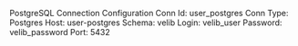 


PostgreSQL Connection Configuration
Conn Id: user_postgres
Conn Type: Postgres
Host: user-postgres
Schema: velib
Login: velib_user
Password: velib_password
Port: 5432
